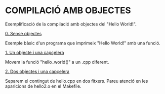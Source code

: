 # COMPILACIÓ AMB OBJECTES

Exemplificació de la compilació amb objectes del "Hello World!".

[0. Sense objectes](../blob/master/0-CompilacioObjectes/0)

   Exemple bàsic d'un programa que imprimeix "Hello World!" amb una funció.

[1. Un objecte i una capçelera](../blob/master/0-CompilacioObjectes/1)

   Movem la funció "hello_world()" a un .cpp diferent.

[2. Dos objectes i una capçelera](../blob/master/0-CompilacioObjectes/2)

   Separem el contingut de hello.cpp en dos fitxers.
   Pareu atenció en les aparicions de hello2.o en el Makefile.
